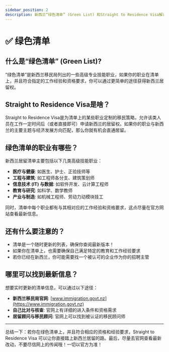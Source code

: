 ```yaml
---
sidebar_position: 2
description: 新西兰“绿色清单” (Green List) 和Straight to Residence Visa解读
---
```


# ✅ 绿色清单

## 什么是“绿色清单” (Green List)?

“绿色清单”是新西兰移民局列出的一些高级专业技能职业，如果你的职业在清单上，并且符合指定的工作经验和资格要求，你可以通过更简单的途径获得新西兰居留权。

## Straight to Residence Visa是啥？

Straight to Residence Visa是为清单上的某些职业定制的移民策略，允许该类人员在工作一定时间后（或者直接即可）申请新西兰的居留权。如果你的职业与新西兰的主要主题与经济发展方向匹配，那么你就有机会直通居留。

## 绿色清单的职业有哪些？

新西兰居留清单主要包括以下几类高级技能职业：

- **医疗与健康**: 如医生、护士、正验技师等
- **工程与建筑**: 如工程师各分支、建筑策划师
- **信息技术 (IT) 与数据**: 如软件开发、云计算工程师
- **教育与研究**: 如科学、数学教师
- **产业与制造**: 如机械工程师、劳动力动模块技工

同时，清单中每个职业都有与其相对应的工作经验和资格要求，这点尽量在官方网站查看最新信息。

## 还有什么要注意的？

- 清单是一个随时更新的列表，确保你查阅最新版本！
- 如果你在清单上，也需要确保自己满足特定的教育和工作经验要求
- 若你已经在新西兰，你可能需要找一个被认可的企业作为你的招聘主管

## 哪里可以找到最新信息？

想要实时更新的清单信息，可以通过以下途径：

- **新西兰移民局官网**: [www.immigration.govt.nz](https://www.immigration.govt.nz)
- **自己比对与核查**: 官网上有详细的进入条件和资格需求
- **居留顾问与移民顾问**: 官网上可以找到被认证的移民顾问师

---

总结一下：若你在绿色清单上，并且符合相应的资格和经验要求，Straight to Residence Visa 可以让你直接踏上新西兰居留的路。最后，尽量去官网查看最新改动，不要尽信网上的传闻哦！一切以官方为准！